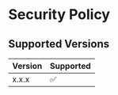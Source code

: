 # Security Policy

## Supported Versions

| Version | Supported          |
| ------- | ------------------ |
| x.x.x   | :white_check_mark: |
